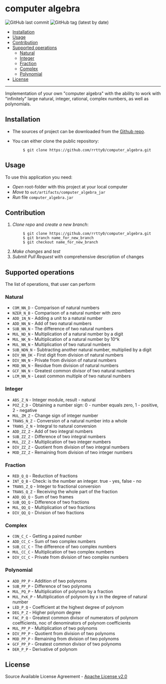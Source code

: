 # computer algebra
 
![GitHub last commit](https://img.shields.io/github/last-commit/rrtty0/computer_algebra?style=plastic)
![GitHub tag (latest by date)](https://img.shields.io/github/v/tag/rrtty0/computer_algebra)

- [Installation](#anc1)
- [Usage](#anc2)
- [Contribution](#anc3)
- [Supported operations](#anc4)
   * [Natural](#anc4.1)
   * [Integer](#anc4.2)
   * [Fraction](#anc4.3)
   * [Complex](#anc4.4)
   * [Polynomial](#anc4.5)
- [License](#anc5)

---

Implementation of your own "computer algebra" with the ability to work with "infinitely" large natural, integer, rational, complex numbers, as well as polynomials.


<a id="anc1"></a>

## Installation
- The sources of project can be downloaded from the [Github repo](https://github.com/rrtty0/computer_algebra.git).

* You can either clone the public repository:
```
        $ git clone https://github.com/rrtty0/computer_algebra.git 
```

<a id="anc2"></a>

## Usage
To use this application you need:
- _Open_ root-folder with this project at your local computer
- _Move_ to `out/artifacts/computer_algebra_jar`
- _Run_ file `computer_algebra.jar`

<a id="anc3"></a>

## Contribution
1. _Clone repo_ and _create a new branch_:
```
        $ git clone https://github.com/rrtty0/computer_algebra.git
        $ git branch name_for_new_branch
        $ git checkout name_for_new_branch
```
2. _Make changes_ and _test_
3. _Submit Pull Request_ with comprehensive description of changes

<a id="anc4"></a>

## Supported operations

The list of operations, that user can perform

<a id="anc4.1"></a>

### Natural
- `COM_NN_D`  - Comparison of natural numbers
- `NZER_N_B`  - Comparison of a natural number with zero
- `ADD_1N_N`  - Adding a unit to a natural number
- `ADD_NN_N`  - Add of two natural numbers
- `SUB_NN_N`  - The difference of two natural numbers
- `MUL_ND_N`  - Multiplication of a natural number by a digit
- `MUL_NK_N`  - Multiplication of a natural number by 10^k
- `MUL_NN_N`  - Multiplication of two natural numbers
- `SUB_NDN_N` - Subtracting another natural number, multiplied by a digit
- `DIV_NN_DK` - First digit from division of natural numbers
- `DIV_NN_N`  - Private from division of natural numbers
- `MOD_NN_N`  - Residue from division of natural numbers
- `GCF_NN_N`  - Greatest common divisor of two natural numbers
- `LCM_NN_N`  - Least common multiple of two natural numbers

<a id="anc4.2"></a>

### Integer
- `ABS_Z_N`   - Integer module, result - natural
- `POZ_Z_D`   - Obtaining a number sign: 0 - number equals zero, 1 - positive, 2 - negative
- `MUL_ZM_Z`  - Change sign of integer number
- `TRANS_N_Z` - Conversion of a natural number into a whole
- `TRANS_Z_N` - Integral to natural conversion
- `ADD_ZZ_Z`  - Add of two integral numbers
- `SUB_ZZ_Z`  - Difference of two integral numbers
- `MUL_ZZ_Z`  - Multiplication of two integer numbers
- `DIV_ZZ_Z`  - Quotient from division of two integral numbers
- `MOD_ZZ_Z`  - Remaining from division of two integer numbers

<a id="anc4.3"></a>

### Fraction
- `RED_Q_Q`   - Reduction of fractions
- `INT_Q_B`   - Check: is the number an integer. true - yes, false - no
- `TRANS_Z_Q` - Integer to fractional conversion
- `TRANS_Q_Z` - Receiving the whole part of the fraction
- `ADD_QQ_Q`  - Sum of two frames
- `SUB_QQ_Q`  - Difference of two fractions
- `MUL_QQ_Q`  - Multiplication of two fractions
- `DIV_QQ_Q`  - Division of two fractions

<a id="anc4.4"></a>

### Complex
- `CON_C_C`   - Getting a paired number
- `ADD_CC_C`  - Sum of two complex numbers
- `SUB_CC_C`  - The difference of two complex numbers
- `MUL_CC_C`  - Multiplication of two complex numbers
- `DIV_CC_C`  - Private from division of two complex numbers

<a id="anc4.5"></a>

### Polynomial
- `ADD_PP_P`  - Addition of two polynoms
- `SUB_PP_P`  - Difference of two polynoms
- `MUL_PQ_P`  - Multiplication of polynom by a fraction
- `MUL_PxK_P` - Multiplication of polynom by x in the degree of natural number
- `LED_P_Q`   - Coefficient at the highest degree of polynom
- `DEG_P_Z`   - Higher polynom degree
- `FAC_P_Q`   - Greatest common divisor of numerators of polynom coefficients, noc of denominators of polynom coefficients
- `MUL_PP_P`  - Multiplication of two polynoms
- `DIV_PP_P`  - Quotient from division of two polynoms
- `MOD_PP_P`  - Remaining from division of two polynoms
- `GCF_PP_P`  - Greatest common divisor of two polynoms
- `DER_P_P`   - Derivative of polynom

<a id="anc5"></a>

## License
Source Available License Agreement - [Apache License v2.0](./LICENSE)